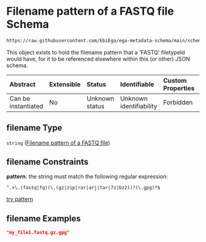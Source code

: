 # Filename pattern of a FASTQ file Schema

```txt
https://raw.githubusercontent.com/EbiEga/ega-metadata-schema/main/schemas/EGA.common-definitions.json#/definitions/filenameFiletypePatternCheck/anyOf/3/properties/filename
```

This object exists to hold the filename pattern that a 'FASTQ' filetypeId would have, for it to be referenced elsewhere within this (or other) JSON schema.

| Abstract            | Extensible | Status         | Identifiable            | Custom Properties | Additional Properties | Access Restrictions | Defined In                                                                                           |
| :------------------ | :--------- | :------------- | :---------------------- | :---------------- | :-------------------- | :------------------ | :--------------------------------------------------------------------------------------------------- |
| Can be instantiated | No         | Unknown status | Unknown identifiability | Forbidden         | Allowed               | none                | [EGA.common-definitions.json\*](../../../schemas/EGA.common-definitions.json "open original schema") |

## filename Type

`string` ([Filename pattern of a FASTQ file](ega-4-definitions-check-filetype-checks-based-on-its-filename-anyof-fastq-filename-patterncheck-properties-filename-pattern-of-a-fastq-file.md))

## filename Constraints

**pattern**: the string must match the following regular expression:&#x20;

```regexp
^.+\.(fastq|fq)(\.(gz|zip|rar|arj|tar|7z|bz2))?(\.gpg)?$
```

[try pattern](https://regexr.com/?expression=%5E.%2B%5C.\(fastq%7Cfq\)\(%5C.\(gz%7Czip%7Crar%7Carj%7Ctar%7C7z%7Cbz2\)\)%3F\(%5C.gpg\)%3F%24 "try regular expression with regexr.com")

## filename Examples

```json
"my_file1.fastq.gz.gpg"
```

